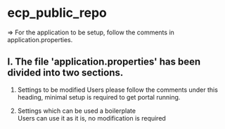 # ecp_public_repo

=> For the application to be setup, follow the comments in application.properties.

I. The file 'application.properties' has been divided into two sections. 
-----------------------------------------------------------------------

1. Settings to be modified 
   Users please follow the comments under this heading, minimal setup is required to get portal running.
   
2. Settings which can be used a boilerplate 	
   Users can use it as it is, no modification is required



